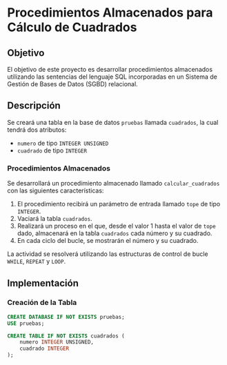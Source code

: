 # Procedimientos Almacenados para Cálculo de Cuadrados

## Objetivo

El objetivo de este proyecto es desarrollar procedimientos almacenados utilizando las sentencias del lenguaje SQL incorporadas en un Sistema de Gestión de Bases de Datos (SGBD) relacional.

## Descripción

Se creará una tabla en la base de datos `pruebas` llamada `cuadrados`, la cual tendrá dos atributos:
- `numero` de tipo `INTEGER UNSIGNED`
- `cuadrado` de tipo `INTEGER`

### Procedimientos Almacenados

Se desarrollará un procedimiento almacenado llamado `calcular_cuadrados` con las siguientes características:

1. El procedimiento recibirá un parámetro de entrada llamado `tope` de tipo `INTEGER`.
2. Vaciará la tabla `cuadrados`.
3. Realizará un proceso en el que, desde el valor 1 hasta el valor de `tope` dado, almacenará en la tabla `cuadrados` cada número y su cuadrado.
4. En cada ciclo del bucle, se mostrarán el número y su cuadrado.

La actividad se resolverá utilizando las estructuras de control de bucle `WHILE`, `REPEAT` y `LOOP`.

## Implementación

### Creación de la Tabla

```sql
CREATE DATABASE IF NOT EXISTS pruebas;
USE pruebas;

CREATE TABLE IF NOT EXISTS cuadrados (
    numero INTEGER UNSIGNED,
    cuadrado INTEGER
);
```